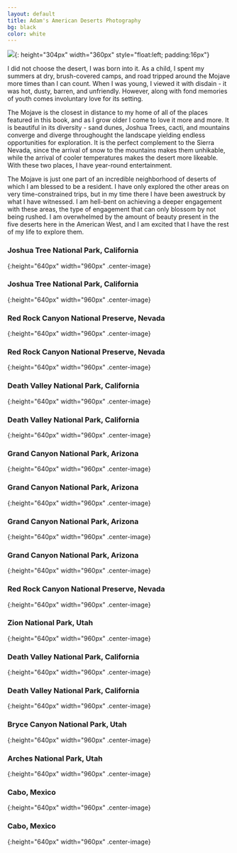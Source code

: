 ```yaml
---
layout: default
title: Adam's American Deserts Photography
bg: black
color: white
---
```


<meta property="og:image" content="https://lh3.googleusercontent.com/uX27MpZTnpk-ubqrhpVHelN-XWTrLsdYAspdRUQcm8gQwBV2dWOScHYxcLylQ9Abjg2nFQohzZLpbVM4a37sViD4oh9cf0TFN09asTrNUvmYKQg_wvdQGrnA-6ps_GAxk09Xj0JXfug=w2400" />

![](https://lh3.googleusercontent.com/uX27MpZTnpk-ubqrhpVHelN-XWTrLsdYAspdRUQcm8gQwBV2dWOScHYxcLylQ9Abjg2nFQohzZLpbVM4a37sViD4oh9cf0TFN09asTrNUvmYKQg_wvdQGrnA-6ps_GAxk09Xj0JXfug=w2400){: height="304px" width="360px" style="float:left; padding:16px"}

I did not choose the desert, I was born into it. As a child, I spent my summers at dry, brush-covered camps, and road tripped around the Mojave more times than I can count. When I was young, I viewed it with disdain - it was hot, dusty, barren, and unfriendly. However, along with fond memories of youth comes involuntary love for its setting.

The Mojave is the closest in distance to my home of all of the places featured in this book, and as I grow older I come to love it more and more. It is beautiful in its diversity - sand dunes, Joshua Trees, cacti, and mountains converge and diverge throughought the landscape yielding endless opportunities for exploration. It is the perfect complement to the Sierra Nevada, since the arrival of snow to the mountains makes them unhikable, while the arrival of cooler temperatures makes the desert more likeable. With these two places, I have year-round entertainment.

The Mojave is just one part of an incredible neighborhood of deserts of which I am blessed to be a resident. I have only explored the other areas on very time-constrained trips, but in my time there I have been awestruck by what I have witnessed. I am hell-bent on achieving a deeper engagement with these areas, the type of engagement that can only blossom by not being rushed. I am overwhelmed by the amount of beauty present in the five deserts here in the American West, and I am excited that I have the rest of my life to explore them.

### Joshua Tree National Park, California
![](){:height="640px" width="960px" .center-image}

### Joshua Tree National Park, California
![](){:height="640px" width="960px" .center-image}

### Red Rock Canyon National Preserve, Nevada
![](){:height="640px" width="960px" .center-image}

### Red Rock Canyon National Preserve, Nevada
![](){:height="640px" width="960px" .center-image}

### Death Valley National Park, California
![](){:height="640px" width="960px" .center-image}

### Death Valley National Park, California
![](){:height="640px" width="960px" .center-image}

### Grand Canyon National Park, Arizona
![](){:height="640px" width="960px" .center-image}

### Grand Canyon National Park, Arizona
![](){:height="640px" width="960px" .center-image}

### Grand Canyon National Park, Arizona
![](){:height="640px" width="960px" .center-image}

### Grand Canyon National Park, Arizona
![](){:height="640px" width="960px" .center-image}

### Red Rock Canyon National Preserve, Nevada
![](){:height="640px" width="960px" .center-image}

### Zion National Park, Utah
![](){:height="640px" width="960px" .center-image}

### Death Valley National Park, California
![](){:height="640px" width="960px" .center-image}

### Death Valley National Park, California
![](){:height="640px" width="960px" .center-image}

### Bryce Canyon National Park, Utah
![](){:height="640px" width="960px" .center-image}

### Arches National Park, Utah
![](){:height="640px" width="960px" .center-image}

### Cabo, Mexico
![](){:height="640px" width="960px" .center-image}

### Cabo, Mexico
![](){:height="640px" width="960px" .center-image}

